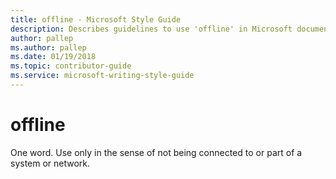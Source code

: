 ```yaml
---
title: offline - Microsoft Style Guide
description: Describes guidelines to use 'offline' in Microsoft documents. Use only in the sense of not being connected to or part of a system or network.
author: pallep
ms.author: pallep
ms.date: 01/19/2018
ms.topic: contributor-guide
ms.service: microsoft-writing-style-guide
---
```


# offline

One word. Use only in the sense of not being connected to or part of a system or network.
